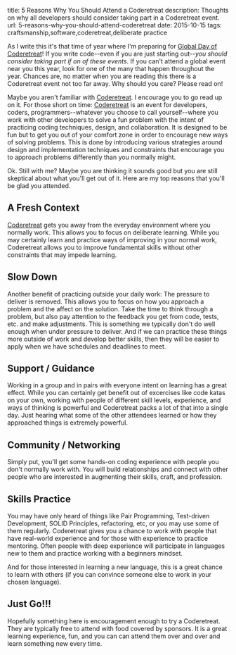 title: 5 Reasons Why You Should Attend a Coderetreat
description: Thoughts on why all developers should consider taking part in a Coderetreat event.
url: 5-reasons-why-you-should-attend-coderetreat
date: 2015-10-15
tags: craftsmanship,software,coderetreat,deliberate practice

As I write this it's that time of year where I'm preparing for [Global Day of Coderetreat](http://globalday.coderetreat.org)! If you write code--even if you are just starting out--*you should consider taking part if on of these events*. If you can't attend a global event near you this year, look for one of the many that happen throughout the year. Chances are, no matter when you are reading this there is a Coderetreat event not too far away. Why should you care? Please read on!

Maybe you aren't familiar with [Coderetreat](http://coderetreat.org). I encourage you to go read up on it. For those short on time: [Coderetreat](http://coderetreat.org) is an event for developers, coders, programmers--whatever you choose to call yourself--where you work with other developers to solve a fun problem with the intent of practicing coding techniques, design, and collaboration. It is designed to be fun but to get you out of your comfort zone in order to encourage new ways of solving problems. This is done by introducing various strategies around design and implementation techniques and constraints that encourage you to approach problems differently than you normally might.

Ok. Still with me? Maybe you are thinking it sounds good but you are still skeptical about what you'll get out of it. Here are my top reasons that you'll be glad you attended.

## A Fresh Context 

[Coderetreat](http://coderetreat.org) gets you away from the everyday environment where you normally work. This allows you to focus on deliberate learning. While you may certainly learn and practice ways of improving in your normal work, Coderetreat allows you to improve fundamental skills without other constraints that may impede learning.

## Slow Down

Another benefit of practicing outside your daily work: The pressure to deliver is removed. This allows you to focus on how you approach a problem and the affect on the solution. Take the time to think through a problem, but also pay attention to the feedback you get from code, tests, etc. and make adjustments. This is something we typically don't do well enough when under pressure to deliver. And if we can practice these things more outside of work and develop better skills, then they will be easier to apply when we have schedules and deadlines to meet.

## Support / Guidance

Working in a group and in pairs with everyone intent on learning has a great effect. While you can certainly get benefit out of excercises like code katas on your own, working with people of different skill levels, experience, and ways of thinking is powerful and Coderetreat packs a lot of that into a single day. Just hearing what some of the other attendees learned or how they approached things is extremely powerful.

## Community / Networking

Simply put, you'll get some hands-on coding experience with people you don't normally work with. You will build relationships and connect with other people who are interested in augmenting their skills, craft, and profession.

## Skills Practice

You may have only heard of things like Pair Programming, Test-driven Development, SOLID Principles, refactoring, etc, or you may use some of them regularly. Coderetreat gives you a chance to work with people that have real-world experience and for those with experience to practice mentoring. Often people with deep experience will participate in languages new to them and practice working with a beginners mindset.

And for those interested in learning a new language, this is a great chance to learn with others (if you can convince someone else to work in your chosen language).

## Just Go!!!

Hopefully something here is encouragement enough to try a Coderetreat. They are typically free to attend with food covered by sponsors. It is a great learning experience, fun, and you can can attend them over and over and learn something new every time.

